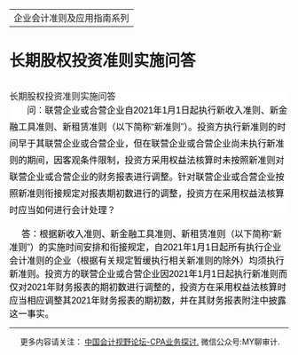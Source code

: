 ﻿<!DOCTYPE HTML PUBLIC "-//W3C//DTD HTML 4.0 Transitional//EN">
<HTML xmlns:o = "urn:schemas-microsoft-com:office:office"><HEAD><TITLE>长期股权投资准则实施问答</TITLE>
<META content="text/html; charset=gb2312" http-equiv=Content-Type>
<META name=GENERATOR content="MSHTML 11.00.10570.1001"><LINK rel=stylesheet 
href="_template.css"></HEAD>
<BODY>
<DIV id=nsbanner>
<DIV id=bannerrow1>
<TABLE class=bannerparthead>
  <TBODY>
  <TR id=hdr>
    <TD class=runninghead noWrap>企业会计准则及应用指南系列</TD></TR></TBODY></TABLE></DIV>
<DIV id=titlerow>
<H1 class=dtH1>长期股权投资准则实施问答 </H1></DIV></DIV>
<DIV id=nstext><BR>
<H1 
style="BACKGROUND: white; TEXT-ALIGN: left; MARGIN: 0cm 0cm 0pt; LINE-HEIGHT: 150%" 
align=left><SPAN 
style='FONT-SIZE: 10.5pt; FONT-FAMILY: "微软雅黑",sans-serif; FONT-WEIGHT: normal; LINE-HEIGHT: 150%; mso-bidi-font-size: 16.5pt'><FONT 
size=3>长期股权投资准则实施问答<SPAN lang=EN-US><o:p></o:p></SPAN></FONT></SPAN></H1>
<P 
style="BACKGROUND: white; WORD-BREAK: break-all; MARGIN: 0cm 0cm 0pt; LINE-HEIGHT: 22.5pt; TEXT-INDENT: 24pt"><SPAN 
style='FONT-SIZE: 10.5pt; FONT-FAMILY: "微软雅黑",sans-serif; COLOR: #666666'><FONT 
color=#000000><FONT size=3>问：联营企业或合营企业自<SPAN lang=EN-US>2021</SPAN>年<SPAN 
lang=EN-US>1</SPAN>月<SPAN 
lang=EN-US>1</SPAN>日起执行新收入准则、新金融工具准则、新租赁准则（以下简称“新准则”）。投资方执行新准则的时间早于其联营企业或合营企业，但在联营企业或合营企业尚未执行新准则的期间，因客观条件限制，投资方采用权益法核算时未按照新准则对联营企业或合营企业的财务报表进行调整。针对联营企业或合营企业按照新准则衔接规定对报表期初数进行的调整，投资方在采用权益法核算时应当如何进行会计处理？<SPAN 
lang=EN-US><o:p></o:p></SPAN></FONT></FONT></SPAN></P>
<P><SPAN 
style='FONT-SIZE: 10.5pt; FONT-FAMILY: "微软雅黑",sans-serif; COLOR: #666666; mso-bidi-font-family: "Times New Roman"; mso-bidi-theme-font: minor-bidi; mso-font-kerning: 1.0pt; mso-ansi-language: EN-US; mso-fareast-language: ZH-CN; mso-bidi-language: AR-SA'><SPAN 
style="overflow-wrap: break-word; -webkit-tap-highlight-color: rgba(0, 0, 0, 0)"><FONT 
color=#000000 size=3>&nbsp;&nbsp;&nbsp;&nbsp; 
答：根据新收入准则、新金融工具准则、新租赁准则（以下简称“新准则”）的实施时间安排和衔接规定，自<SPAN 
lang=EN-US>2021</SPAN>年<SPAN lang=EN-US>1</SPAN>月<SPAN 
lang=EN-US>1</SPAN>日起所有执行企业会计准则的企业（根据有关规定暂缓执行相关新准则的除外）均须执行新准则。投资方的联营企业或合营企业因<SPAN 
lang=EN-US>2021</SPAN>年<SPAN lang=EN-US>1</SPAN>月<SPAN 
lang=EN-US>1</SPAN>日起执行新准则而仅对<SPAN 
lang=EN-US>2021</SPAN>年财务报表的期初数进行调整的，投资方在采用权益法核算时应当相应调整其<SPAN 
lang=EN-US>2021</SPAN>年财务报表的期初数，并在其财务报表附注中披露这一事实。</FONT></SPAN></SPAN></P></DIV>
<DIV id=nstext>
<HR>
</DIV>
<DIV class=footer>
<P>&nbsp;&nbsp;&nbsp;&nbsp;&nbsp;更多内容请关注： <A 
href="https://bbs.esnai.com/thread-5354530-1-3.html" 
target=_blank>中国会计视野论坛-CPA业务探讨.</A> 微信公众号:MY聊审计.</P></DIV></BODY></HTML>
